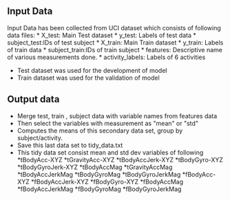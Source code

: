 Input Data
----------

Input Data has been collected from UCI dataset which consists of following data files: \* X\_test: Main Test dataset \* y\_test: Labels of test data \* subject\_test:IDs of test subject \* X\_train: Main Train dataset \* y\_train: Labels of train data \* subject\_train:IDs of train subject \* features: Descriptive name of various measurements done. \* activity\_labels: Labels of 6 activities

-   Test dataset was used for the development of model
-   Train dataset was used for the validation of model

Output data
-----------

-   Merge test, train , subject data with variable names from features data
-   Then select the variables with measurement as "mean" or "std"
-   Computes the means of this secondary data set, group by subject/activity.
-   Save this last data set to tidy\_data.txt
-   This tidy data set consist mean and std dev variables of following *tBodyAcc-XYZ *tGravityAcc-XYZ *tBodyAccJerk-XYZ *tBodyGyro-XYZ *tBodyGyroJerk-XYZ *tBodyAccMag *tGravityAccMag *tBodyAccJerkMag *tBodyGyroMag *tBodyGyroJerkMag *fBodyAcc-XYZ *fBodyAccJerk-XYZ *fBodyGyro-XYZ *fBodyAccMag *fBodyAccJerkMag *fBodyGyroMag \*fBodyGyroJerkMag

